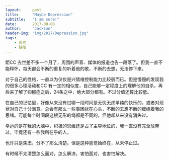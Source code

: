 ```yaml
---
layout:     post
title:      "Maybe Depression"
subtitle:   "I am sure!"
date:       2017-08-08
author:     "Jackson"
header-img: "img/2017/Depression.jpg"
tags:
    - 思考
    - 随笔
---
```


距CC 去世差不多一个月了，周围的声音、媒体的报道也告一段落了。但我一直不能释怀，每天都会不断的重复的听着他的歌，不断的去想，无法停下来。

对于自己的性格，一直以为仅仅是兴情绪控制能力比较弱而已。但是慢慢的发现我的很多心理活动和CC 有一定的相似度，自己能够一定程度上的理解他的自杀。再后来了解了抑郁症之后，24条之中，绝大部分都有。不过分值还算比较低。

在自己的记忆里，好像从来没有过哪一段时间是无忧无虑单纯的快乐的，或者对现状对自己十分满意。总会有那么一些事困扰在心头，不断的去想不断的缠绕着我的思绪。可能每个时间段这根无形的绳都是不同的，但他却从来没有消失过。

幸运的是在我的大脑中，积极的思维还是占了主导地位的，我一直没有完全放弃过，毕竟还有一些我所在乎的人。

也许只是焦虑，分不了那么清楚。但是这种感觉始终在，从未停止过。

有时候不太清楚怎么面对，怎么解决，害怕面对，也害怕解决。



